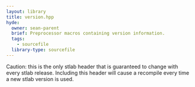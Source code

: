 ```yaml
---
layout: library
title: version.hpp
hyde:
  owner: sean-parent
  brief: Preprocessor macros containing version information.
  tags:
    - sourcefile
  library-type: sourcefile
---
```


Caution: this is the only stlab header that is guaranteed to change with every stlab release. Including this header will cause a recompile every time a new stlab version is used.
